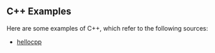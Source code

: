 ## C++ Examples 

Here are some examples of C++, which refer to the following sources:
- [hellocpp](https://github.com/hatlonely/hellocpp)


